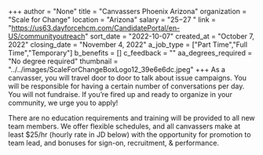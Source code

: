 +++
author = "None"
title = "Canvassers Phoenix Arizona"
organization = "Scale for Change"
location = "Arizona"
salary = "$25-$27 "
link = "https://us63.dayforcehcm.com/CandidatePortal/en-US/communityoutreach"
sort_date = "2022-10-07"
created_at = "October 7, 2022"
closing_date = "November 4, 2022"
a_job_type = ["Part Time","Full Time","Temporary"]
b_benefits = []
c_feedback = ""
aa_degrees_required = "No degree required"
thumbnail = "../../images/ScaleForChangeBoxLogo12_39e6e6dc.jpeg"
+++
As a canvasser, you will travel door to door to talk about issue campaigns. You will be responsible for having a certain number of conversations per day. You will not fundraise. If you’re fired up and ready to organize in your community, we urge you to apply!
 
There are no education requirements and training will be provided to all new team members. We offer flexible schedules, and all canvassers make at least $25/hr (hourly rate in JD below) with the opportunity for promotion to team lead, and bonuses for sign-on, recruitment, & performance.
